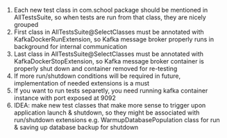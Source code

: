 1. Each new test class in com.school package should be mentioned in AllTestsSuite, so when tests are run from that class, they are nicely grouped
2. First class in AllTestsSuite@SelectClasses must be annotated with KafkaDockerRunExtension, so Kafka message broker properly runs in background for internal communication
3. Last class in AllTestsSuite@SelectClasses must be annotated with KafkaDockerStopExtension, so Kafka message broker container is properly shut down and container removed for re-testing
4. If more run/shutdown conditions will be required in future, implementation of needed extensions is a must
5. If you want to run tests separetly, you need running kafka container instance with port exposed at 9092
6. IDEA: make new test classes that make more sense to trigger upon application launch & shutdown, so they might be associated with run/shutdown extensions e.g. WarmupDatabasePopulation class for run & saving up database backup for shutdown 
